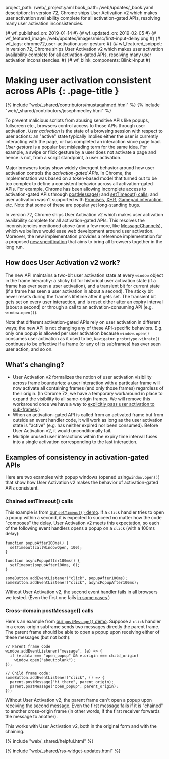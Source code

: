 project_path: /web/_project.yaml book_path: /web/updates/_book.yaml description: In version 72, Chrome ships User Activation v2 which makes user activation availability complete for all activation-gated APIs, resolving many user activation inconsistencies.

{# wf_published_on: 2019-01-14 #} {# wf_updated_on: 2019-02-05 #} {# wf_featured_image: /web/updates/images/misc/first-input-delay.png #} {# wf_tags: chrome72,user-activation,user-gesture #} {# wf_featured_snippet: In version 72, Chrome ships User Activation v2 which makes user activation availability complete for all activation-gated APIs, resolving many user activation inconsistencies. #} {# wf_blink_components: Blink>Input #}

# Making user activation consistent across APIs {: .page-title }

{% include "web/_shared/contributors/mustaqahmed.html" %} {% include "web/_shared/contributors/josephmedley.html" %}

To prevent malicious scripts from abusing sensitive APIs like popups, fullscreen etc., browsers control access to those APIs through user activation. *User activation* is the state of a browsing session with respect to user actions: an "active" state typically implies either the user is currently interacting with the page, or has completed an interaction since page load. *User gesture* is a popular but misleading term for the same idea. For example, a swipe or flick gesture by a user does not activate a page and hence is not, from a script standpoint, a user activation.

Major browsers today show widely divergent behavior around how user activation controls the *activation-gated APIs*. In Chrome, the implementation was based on a token-based model that turned out to be too complex to define a consistent behavior across all activation-gated APIs. For example, Chrome has been allowing incomplete access to activation-gated APIs through [postMessage()](https://crbug.com/161068) and [setTimeout() calls](https://crbug.com/802291); and user activation wasn't supported with [Promises](https://crbug.com/404161), [XHR](https://crbug.com/760848), [Gamepad interaction](https://crbug.com/381596), etc. Note that some of these are popular yet long-standing bugs.

In version 72, Chrome ships User Activation v2 which makes user activation availability complete for all activation-gated APIs. This resolves the inconsistencies mentioned above (and a few more, like [MessageChannels](https://crbug.com/851493)), which we believe would ease web development around user activation. Moreover, the new implementation provides a reference implementation for a proposed [new specification](https://whatpr.org/html/3851/interaction.html#tracking-user-activation) that aims to bring all browsers together in the long run.

## How does User Activation v2 work?

The new API maintains a two-bit user activation state at every `window` object in the frame hierarchy: a sticky bit for historical user activation state (if a frame has ever seen a user activation), and a transient bit for current state (if a frame has seen a user activation in about a second). The sticky bit never resets during the frame's lifetime after it gets set. The transient bit gets set on every user interaction, and is reset either after an expiry interval (about a second) or through a call to an activation-consuming API (e.g. `window.open()`).

Note that different activation-gated APIs rely on user activation in different ways; the new API is not changing any of these API-specific behaviors. E.g. only one popup is allowed per user activation because `window.open()` consumes user activation as it used to be, `Navigator.prototype.vibrate()` continues to be effective if a frame (or any of its subframes) has ever seen user action, and so on.

## What's changing?

+ User Activation v2 formalizes the notion of user activation visibility across frame boundaries: a user interaction with a particular frame will now activate all containing frames (and only those frames) regardless of their origin. (In Chrome 72, we have a temporary workaround in place to expand the visibility to all same-origin frames. We will remove this workaround once we have a way to [explicitly pass user activation to sub-frames](https://crbug.com/728334).)
+ When an activation-gated API is called from an activated frame but from outside an event handler code, it will work as long as the user activation state is "active" (e.g. has neither expired nor been consumed). Before User Activation v2, it would unconditionally fail.
+ Multiple unused user interactions within the expiry time interval fuses into a single activation corresponding to the last interaction.

## Examples of consistency in activation-gated APIs

Here are two examples with popup windows (opened using`window.open()`) that show how User Activation v2 makes the behavior of activation-gated APIs consistent.

### Chained setTimeout() calls

This example is from [our `setTimeout()` demo](https://mustaqahmed.github.io/user-activation-v2/api-consistency/setTimeout.html). If a `click` handler tries to open a popup within a second, it is expected to succeed no matter how the code "composes" the delay. User Activation v2 meets this expectation, so each of the following event handlers opens a popup on a `click` (with a 100ms delay):

    function popupAfter100ms() {
      setTimeout(callWindowOpen, 100);
    }
    
    function asyncPopupAfter100ms() {
      setTimeout(popupAfter100ms, 0);
    }
    
    someButton.addEventListener("click", popupAfter100ms);
    someButton.addEventListener("click", asyncPopupAfter100ms);
    

Without User Activation v2, the second event handler fails in all browsers we tested. (Even the first one fails [in some cases](https://docs.google.com/document/d/1hYRTEkfWDl-KO4Y6cG469FBC3nyBy9_SYItZ1EEsXUA/edit#bookmark=id.7fb3jwz3is2s).)

### Cross-domain postMessage() calls

Here's an example from [our `postMessage()` demo](https://mustaqahmed.github.io/user-activation-v2/api-consistency/postMessages.html). Suppose a `click` handler in a cross-origin subframe sends two messages directly the parent frame. The parent frame should be able to open a popup upon receiving either of these messages (but not both):

    // Parent frame code
    window.addEventListener("message", (e) => {
      if (e.data === "open_popup" && e.origin === child_origin)
        window.open("about:blank");
    });
    
    // Child frame code:
    someButton.addEventListener("click", () => {
      parent.postMessage("hi_there", parent_origin);
      parent.postMessage("open_popup", parent_origin);
    });
    

Without User Activation v2, the parent frame can't open a popup upon receiving the second message. Even the first message fails if it is "chained" to another cross-origin frame (in other words, if the first receiver forwards the message to another).

This works with User Activation v2, both in the original form and with the chaining.

{% include "web/_shared/helpful.html" %}

{% include "web/_shared/rss-widget-updates.html" %}